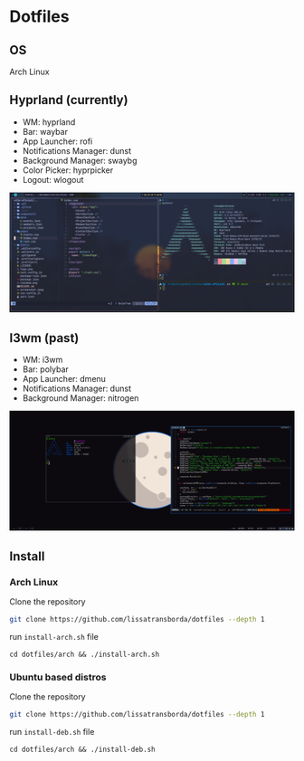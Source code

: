 # Dotfiles

## OS

Arch Linux

## Hyprland (currently)

- WM: hyprland
- Bar: waybar
- App Launcher: rofi
- Notifications Manager: dunst
- Background Manager: swaybg
- Color Picker: hyprpicker
- Logout: wlogout

![screen capture](./assets/hyprland.png)

## I3wm (past)

- WM: i3wm
- Bar: polybar
- App Launcher: dmenu
- Notifications Manager: dunst
- Background Manager: nitrogen

![screen capture](./assets/i3wm.png)

## Install

### Arch Linux

Clone the repository

```sh
git clone https://github.com/lissatransborda/dotfiles --depth 1
```

run `install-arch.sh` file

```
cd dotfiles/arch && ./install-arch.sh
```

### Ubuntu based distros

Clone the repository

```sh
git clone https://github.com/lissatransborda/dotfiles --depth 1
```

run `install-deb.sh` file

```
cd dotfiles/arch && ./install-deb.sh
```

